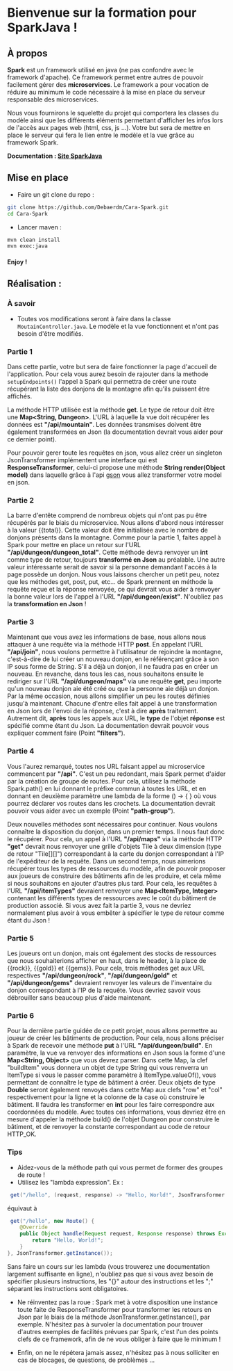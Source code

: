 # Bienvenue sur la formation pour SparkJava !

## À propos 
**Spark** est un framework utilisé en java (ne pas confondre avec le framework d'apache). Ce framework permet entre autres de pouvoir facilement gérer des **microservices**. Le framework a pour vocation de réduire au minimum le code nécessaire à la mise en place du serveur responsable des microservices.

Nous vous fournirons le squelette du projet qui comportera les classes du modèle ainsi que les différents éléments permettant d'afficher les infos lors de l'accès aux pages web (html, css, js ...). Votre but sera de mettre en place le serveur qui fera le lien entre le modèle et la vue grâce au framework Spark.

**Documentation : [Site SparkJava](http://sparkjava.com/documentation)**

## Mise en place 

- Faire un git clone du repo :

```bash
git clone https://github.com/Debaerdm/Cara-Spark.git
cd Cara-Spark
```

- Lancer maven :

```bash
mvn clean install
mvn exec:java
```

#### Enjoy !

## Réalisation :
### À savoir
 - Toutes vos modifications seront à faire dans la classe `MoutainController.java`. Le modèle et la vue fonctionnent et n'ont pas besoin d'être modifiés.

### Partie 1
  Dans cette partie, votre but sera de faire fonctionner la page d'accueil de l'application. Pour cela vous aurez besoin de rajouter dans la methode `setupEndpoints()` l'appel à Spark qui permettra de créer une route récupérant la liste des donjons de la montagne afin qu'ils puissent être affichés.
  
  La méthode HTTP utilisée est la méthode **get**. Le type de retour doit être une **Map<String, Dungeon>**. L'URL à laquelle la vue doit récupérer les données est **"/api/mountain"**. Les données transmises doivent être également transformées en Json (la documentation devrait vous aider pour ce dernier point).
  
  Pour pouvoir gerer toute les requêtes en json, vous allez créer un singleton JsonTransformer implémentent une interface qui est **ResponseTransformer**, celui-ci propose une méthode **String render(Object model)** dans laquelle grâce à l'api [gson](https://google.github.io/gson/apidocs/com/google/gson/Gson.html) vous allez transformer votre model en json.
  
### Partie 2
 La barre d'entête comprend de nombreux objets qui n'ont pas pu être récupérés par le biais du microservice. Nous allons d'abord nous intéresser à la valeur {{total}}. Cette valeur doit être initialisée avec le nombre de donjons présents dans la montagne. Comme pour la partie 1, faites appel à Spark pour mettre en place un retour sur l'URL **"/api/dungeon/dungeon_total"**. Cette méthode devra renvoyer un **int** comme type de retour, toujours **transformé en Json** au préalable.
 Une autre valeur intéressante serait de savoir si la personne demandant l'accès à la page possède un donjon. Nous vous laissons chercher un petit peu, notez que les méthodes get, post, put, etc... de Spark prennent en méthode la requête reçue et la réponse renvoyée, ce qui devrait vous aider à renvoyer la bonne valeur lors de l'appel à l'URL **"/api/dungeon/exist"**. N'oubliez pas la **transformation en Json** !
  
### Partie 3
  Maintenant que vous avez les informations de base, nous allons nous attaquer à une requête via la méthode HTTP **post**. En appelant l'URL **"/api/join"**, nous voulons permettre à l'utilisateur de rejoindre la montagne, c'est-à-dire de lui créer un nouveau donjon, en le référençant grâce à son IP sous forme de String. S'il a déjà un donjon, il ne faudra pas en créer un nouveau. En revanche, dans tous les cas, nous souhaitons ensuite le rediriger sur l'URL **"/api/dungeon/maps"** via une requête **get**, peu importe qu'un nouveau donjon aie été créé ou que la personne aie déjà un donjon.
  Par la même occasion, nous allons simplifier un peu les routes définies jusqu'à maintenant. Chacune d'entre elles fait appel à une transformation en Json lors de l'envoi de la réponse, c'est à dire **après** traitement. Autrement dit, **après** tous les appels aux URL, le **type** de l'objet **réponse** est spécifié comme étant du Json. La documentation devrait pouvoir vous expliquer comment faire (Point **"filters"**).

### Partie 4
  Vous l'aurez remarqué, toutes nos URL faisant appel au microservice commencent par **"/api"**. C'est un peu redondant, mais Spark permet d'aider par la création de groupe de routes. Pour cela, utilisez la méthode Spark.path() en lui donnant le préfixe commun à toutes les URL, et en donnant en deuxième paramètre une lambda de la forme () -> { } où vous pourrez déclarer vos routes dans les crochets. La documentation devrait pouvoir vous aider avec un exemple (Point **"path-group"**).
  
  Deux nouvelles méthodes sont nécessaires pour continuer. Nous voulons connaître la disposition du donjon, dans un premier temps. Il nous faut donc le récupérer. Pour cela, un appel à l'URL **"/api/maps"** via la méthode HTTP **"get"** devrait nous renvoyer une grille d'objets Tile à deux dimension (type de retour "Tile[][]") correspondant à la carte du donjon correspondant à l'IP de l'expéditeur de la requête.
  Dans un second temps, nous aimerions récupérer tous les types de ressources du modèle, afin de pouvoir proposer aux joueurs de construire des bâtiments afin de les produire, et cela même si nous souhaitons en ajouter d'autres plus tard. Pour cela, les requêtes à l'URL **"/api/itemTypes"** devraient renvoyer une **Map<ItemType, Integer>** contenant les différents types de ressources avec le coût du bâtiment de production associé. Si vous avez fait la partie 3, vous ne devriez normalement plus avoir à vous embêter à spécifier le type de retour comme étant du Json !
  
  ### Partie 5
  Les joueurs ont un donjon, mais ont également des stocks de ressources que nous souhaiterions afficher en haut, dans le header, à la place de {{rock}}, {{gold}} et {{gems}}. Pour cela, trois méthodes get aux URL respectives **"/api/dungeon/rock"**, **"/api/dungeon/gold"** et **"/api/dungeon/gems"** devraient renvoyer les valeurs de l'inventaire du donjon correspondant à l'IP de la requête. Vous devriez savoir vous débrouiller sans beaucoup plus d'aide maintenant.
      
  ### Partie 6
  Pour la dernière partie guidée de ce petit projet, nous allons permettre au joueur de créer les bâtiments de production. Pour cela, nous allons préciser à Spark de recevoir une méthode **put** à l'URL **"/api/dungeon/build"**. En paramètre, la vue va renvoyer des informations en Json sous la forme d'une **Map<String, Object>** que vous devrez parser. Dans cette Map, la clef "buildItem" vous donnera un objet de type String qui vous renverra un ItemType si vous le passer comme paramètre à ItemType.valueOf(), vous permettant de connaître le type de bâtiment à créer. Deux objets de type **Double** seront également renvoyés dans cette Map aux clefs "row" et "col" respectivement pour la ligne et la colonne de la case où construire le bâtiment. Il faudra les transformer en **int** pour les faire correspondre aux coordonnées du modèle. Avec toutes ces informations, vous devriez être en mesure d'appeler la méthode build() de l'objet Dungeon pour construire le bâtiment, et de renvoyer la constante correspondant au code de retour HTTP_OK.
  
### Tips
  - Aidez-vous de la méthode path qui vous permet de former des groupes de route !
  - Utilisez les "lambda expression". Ex :
```java
 get("/hello", (request, response) -> "Hello, World!", JsonTransformer.getInstance());
```
équivaut à 
```java
 get("/hello", new Route() {
	@Override
	public Object handle(Request request, Response response) throws Exception {
		return "Hello, World!";
	}
}, JsonTransformer.getInstance());
```

Sans faire un cours sur les lambda (vous trouverez une documentation largement suffisante en ligne), n'oubliez pas que si vous avez besoin de spécifier plusieurs instructions, les "{}" autour des instructions et les ";" séparant les instructions sont obligatoires.

  - Ne réinventez pas la roue : Spark met à votre disposition une instance toute faite de ResponseTransformer pour transformer les retours en Json par le biais de la méthode JsonTransformer.getInstance(), par exemple. N'hésitez pas à survoler la documentation pour trouver d'autres exemples de facilités prévues par Spark, c'est l'un des points clefs de ce framework, afin de ne vous obliger à faire que le minimum !
  
  - Enfin, on ne le répétera jamais assez, n'hésitez pas à nous solliciter en cas de blocages, de questions, de problèmes ...

